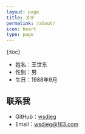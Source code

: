 ```yaml
---
layout: page
title: 关于
permalink: /about/
icon: heart
type: page
---
```


{:toc}

- 姓名：王世东
- 性别：男
- 生日：1988年9月


## 联系我

* GitHub：[wsdjeg](https://github.com/wsdjeg)
* Email：wsdjeg@163.com
